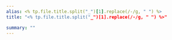 ```yaml
---
alias: <% tp.file.title.split("_")[1].replace(/-/g, " ") %>
title: "<% tp.file.title.split("_")[1].replace(/-/g, " ") %>"

summary: ""
---
```

